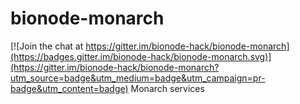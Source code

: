 # bionode-monarch

[![Join the chat at https://gitter.im/bionode-hack/bionode-monarch](https://badges.gitter.im/bionode-hack/bionode-monarch.svg)](https://gitter.im/bionode-hack/bionode-monarch?utm_source=badge&utm_medium=badge&utm_campaign=pr-badge&utm_content=badge)
Monarch services
